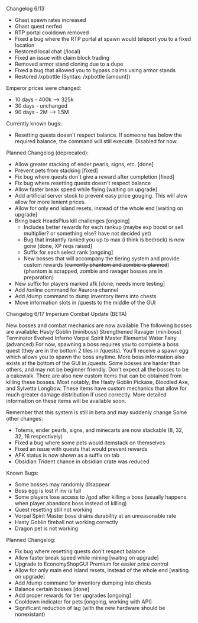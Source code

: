 Changelog 6/13

- Ghast spawn rates increased
- Ghast quest nerfed
- RTP portal cooldown removed
- Fixed a bug where the RTP portal at spawn would teleport you to a fixed location
- Restored local chat (/local)
- Fixed an issue with claim block trading
- Removed armor stand cloning due to a dupe
- Fixed a bug that allowed you to bypass claims using armor stands
- Restored /xpbottle (Syntax: /xpbottle [amount])

Emperor prices were changed:
- 10 days - 400k --> 325k
- 30 days - unchanged
- 90 days - 2M --> 1.5M

Currently known bugs:
- Resetting quests doesn't respect balance. If someone has below the required balance, the command will still execute. Disabled for now.


Planned Changelog (deprecated):
- Allow greater stacking of ender pearls, signs, etc. [done]
- Prevent pets from stacking [fixed]
- Fix bug where quests don't give a reward after completion [fixed]
- Fix bug where resetting quests doesn't respect balance
- Allow faster break speed while flying [waiting on upgrade]
- Add artificial server stock to prevent easy price gouging. This will alow allow for more lenient prices.
- Allow for only end island resets, instead of the whole end [waiting on upgrade]
- Bring back HeadsPlus kill challenges [ongoing]
  - Includes better rewards for each rankup (maybe exp boost or sell multiplier? or something else? have not decided yet)
  - Bug that instantly ranked you up to max (i think is bedrock) is now gone [done, XP reqs raised]
  - Suffix for each select rank [ongoing]
  - New bosses that will accompany the tiering system and provide custom rewards (~~currently phantom and zombie is planned~~)(phantom is scrapped, zombie and ravager bosses are in preparation)
- New suffix for players marked afk [done, needs more testing]
- Add /online command for #aurora channel
- Add /dump command to dump inventory items into chests
- Move information slots in /quests to the middle of the GUI

Changelog 6/17
Imperium Combat Update (BETA)

New bosses and combat mechanics are now available
The following bosses are available:
Hasty Goblin (miniboss)
Strengthened Ravager (miniboss)
Terminator
Evolved Inferno
Vorpal Spirit Master
Elemental Water Fairy (advanced)
For now, spawning a boss requires you to complete a boss quest (they are in the bottom 2 tiles in /quests). You'll receive a spawn egg which allows you to spawn the boss anytime. More boss information also exists at the bottom of the GUI in /quests.
Some bosses are harder than others, and may not be beginner friendly. Don't expect all the bosses to be a cakewalk.
There are also new custom items that can be obtained from killing these bosses. Most notably, the Hasty Goblin Pickaxe, Bloodied Axe, and Sylvetta Longbow. These items have custom mechanics that allow for much greater damage distribution if used correctly. More detailed information on these items will be available soon.

Remember that this system is still in beta and may suddenly change
Some other changes:
- Totems, ender pearls, signs, and minecarts are now stackable (8, 32, 32, 16 respectively)
- Fixed a bug where some pets would itemstack on themselves
- Fixed an issue with quests that would prevent rewards
- AFK status is now shown as a suffix on tab
- Obsidian Trident chance in obsidian crate was reduced

Known Bugs:
- Some bosses may randomly disappear
- Boss egg is lost if inv is full
- Some players lose access to /god after killing a boss (usually happens when player abandons boss instead of killing)
- Quest resetting still not working
- Vorpal Spirit Master boss drains durability at an unreasonable rate
- Hasty Goblin fireball not working correctly
- Dragon pet is not working

Planned Changelog:
- Fix bug where resetting quests don't respect balance
- Allow faster break speed while mining [waitng on upgrade]
- Upgrade to EconomyShopGUI Premium for easier price control
- Allow for only main end island resets, instead of the whole end [waiting on upgrade]
- Add /dump command for inventory dumping into chests
- Balance certain bosses [done]
- Add proper rewards for tier upgrades [ongoing]
- Cooldown indicator for pets [ongoing, working with API]
- Significant reduction of lag (with the new hardware should be nonexistant)
